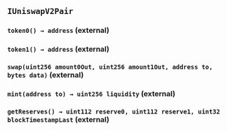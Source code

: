 ## `IUniswapV2Pair`






### `token0() → address` (external)





### `token1() → address` (external)





### `swap(uint256 amount0Out, uint256 amount1Out, address to, bytes data)` (external)





### `mint(address to) → uint256 liquidity` (external)





### `getReserves() → uint112 reserve0, uint112 reserve1, uint32 blockTimestampLast` (external)








